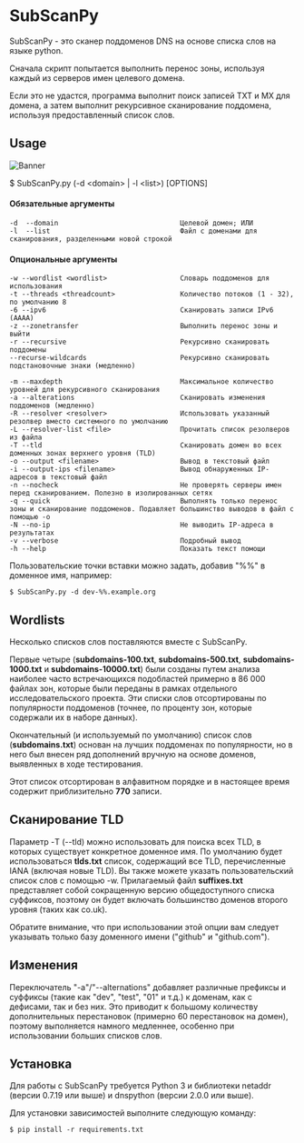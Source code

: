 
[Banner]: https://github.com/Kelll31/SubScanPy/blob/main/img/usage.png?raw=true "We will conquer the earth!!"

SubScanPy
======

SubScanPy - это сканер поддоменов DNS на основе списка слов на языке python.

Сначала скрипт попытается выполнить перенос зоны, используя каждый из серверов имен целевого домена.

Если это не удастся, программа выполнит поиск записей TXT и MX для домена, а затем выполнит рекурсивное сканирование поддомена, используя предоставленный список слов.

Usage
-----

![Banner]

$ SubScanPy.py (-d \<domain\> | -l \<list\>) [OPTIONS]

#### Обязательные аргументы
    -d  --domain                              Целевой домен; ИЛИ
    -l  --list                                Файл с доменами для сканирования, разделенными новой строкой
    
#### Опциональные аргументы
    -w --wordlist <wordlist>                  Словарь поддоменов для использования
    -t --threads <threadcount>                Количество потоков (1 - 32), по умолчанию 8
    -6 --ipv6                                 Сканировать записи IPv6 (AAAA)
    -z --zonetransfer                         Выполнить перенос зоны и выйти
    -r --recursive                            Рекурсивно сканировать поддомены
    --recurse-wildcards                       Рекурсивно сканировать подстановочные знаки (медленно)

    -m --maxdepth                             Максимальное количество уровней для рекурсивного сканирования
    -a --alterations                          Сканировать изменения поддоменов (медленно)
    -R --resolver <resolver>                  Использовать указанный резолвер вместо системного по умолчанию
    -L --resolver-list <file>                 Прочитать список резолверов из файла
    -T --tld                                  Сканировать домен во всех доменных зонах верхнего уровня (TLD)
    -o --output <filename>                    Вывод в текстовый файл
    -i --output-ips <filename>                Вывод обнаруженных IP-адресов в текстовый файл
    -n --nocheck                              Не проверять серверы имен перед сканированием. Полезно в изолированных сетях
    -q --quick                                Выполнять только перенос зоны и сканирование поддоменов. Подавляет большинство выводов в файл с помощью -o
    -N --no-ip                                Не выводить IP-адреса в результатах
    -v --verbose                              Подробный вывод
    -h --help                                 Показать текст помощи

Пользовательские точки вставки можно задать, добавив "%%" в доменное имя, например:

```
$ SubScanPy.py -d dev-%%.example.org
```

Wordlists
---------

Несколько списков слов поставляются вместе с SubScanPy.

Первые четыре (**subdomains-100.txt**, **subdomains-500.txt**, **subdomains-1000.txt** и **subdomains-10000.txt**) были созданы путем анализа наиболее часто встречающихся подобластей примерно в 86 000 файлах зон, которые были переданы в рамках отдельного исследовательского проекта. Эти списки слов отсортированы по популярности поддоменов (точнее, по проценту зон, которые содержали их в наборе данных).

Окончательный (и используемый по умолчанию) список слов (**subdomains.txt**) основан на лучших поддоменах по популярности, но в него был внесен ряд дополнений вручную на основе доменов, выявленных в ходе тестирования.

Этот список отсортирован в алфавитном порядке и в настоящее время содержит приблизительно **770** записи.


Сканирование TLD
------------
Параметр -T (--tld) можно использовать для поиска всех TLD, в которых существует конкретное доменное имя. По умолчанию будет использоваться **tlds.txt** список, содержащий все TLD, перечисленные IANA (включая новые TLD). Вы также можете указать пользовательский список слов с помощью -w. Прилагаемый файл **suffixes.txt** представляет собой сокращенную версию общедоступного списка суффиксов, поэтому он будет включать большинство доменов второго уровня (таких как co.uk).

Обратите внимание, что при использовании этой опции вам следует указывать только базу доменного имени ("github" и "github.com").

Изменения
-----------
Переключатель "-a"/"--alternations" добавляет различные префиксы и суффиксы (такие как "dev", "test", "01" и т.д.) к доменам, как с дефисами, так и без них. Это приводит к большому количеству дополнительных перестановок (примерно 60 перестановок на домен), поэтому выполняется намного медленнее, особенно при использовании больших списков слов.


Установка
-----

Для работы с SubScanPy требуется Python 3 и библиотеки netaddr (версии 0.7.19 или выше) и dnspython (версии 2.0.0 или выше).

Для установки зависимостей выполните следующую команду:

    $ pip install -r requirements.txt
